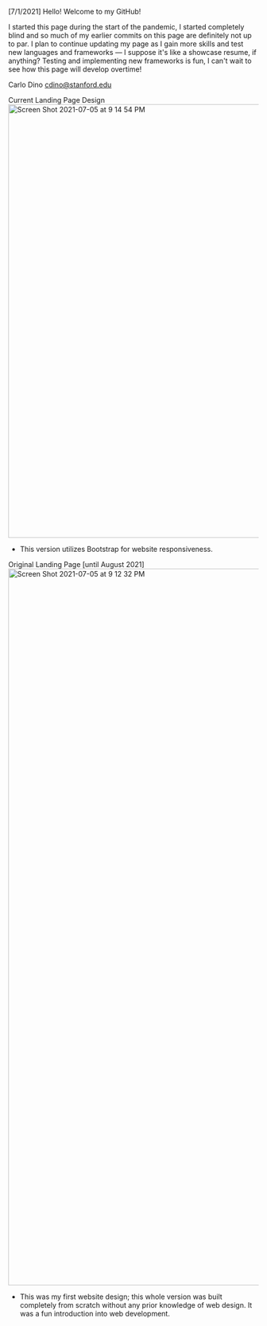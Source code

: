 [7/1/2021]
Hello! Welcome to my GitHub!

I started this page during the start of the pandemic, I started completely blind and so much of my earlier commits on this page are definitely not up to par. I plan to continue updating my page as I gain more skills and test new languages and frameworks — I suppose it's like a showcase resume, if anything? Testing and implementing new frameworks is fun, I can't wait to see how this page will develop overtime!

Carlo Dino
cdino@stanford.edu

Current Landing Page Design
<img width="871" alt="Screen Shot 2021-07-05 at 9 14 54 PM" src="https://user-images.githubusercontent.com/58437950/124541345-0d407500-ddd6-11eb-85a0-f6e2aeaf6303.png">
- This version utilizes Bootstrap for website responsiveness.

Original Landing Page [until August 2021]
<img width="1440" alt="Screen Shot 2021-07-05 at 9 12 32 PM" src="https://user-images.githubusercontent.com/58437950/124541167-ba66bd80-ddd5-11eb-8f69-f66d3abfcf1d.png">
- This was my first website design; this whole version was built completely from scratch without any prior knowledge of web design. It was a fun introduction into web development.

